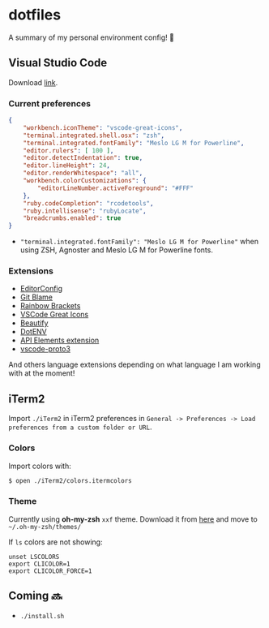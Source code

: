 # dotfiles
A summary of my personal environment config! :slightly_smiling_face:

## Visual Studio Code
Download [link](https://code.visualstudio.com/download).

### Current preferences
```json
{
    "workbench.iconTheme": "vscode-great-icons",
    "terminal.integrated.shell.osx": "zsh",
    "terminal.integrated.fontFamily": "Meslo LG M for Powerline",
    "editor.rulers": [ 100 ],
    "editor.detectIndentation": true,
    "editor.lineHeight": 24,
    "editor.renderWhitespace": "all",
    "workbench.colorCustomizations": {
        "editorLineNumber.activeForeground": "#FFF"
    },
    "ruby.codeCompletion": "rcodetools",
    "ruby.intellisense": "rubyLocate",
    "breadcrumbs.enabled": true
}
```
- `"terminal.integrated.fontFamily": "Meslo LG M for Powerline"` when using ZSH, Agnoster and Meslo LG M for Powerline fonts.

### Extensions
- [EditorConfig](https://github.com/editorconfig/editorconfig-vscode)
- [Git Blame](https://github.com/Sertion/vscode-gitblame)
- [Rainbow Brackets](https://marketplace.visualstudio.com/items?itemName=2gua.rainbow-brackets)
- [VSCode Great Icons](https://github.com/EmmanuelBeziat/vscode-great-icons)
- [Beautify](https://github.com/HookyQR/VSCodeBeautify)
- [DotENV](https://github.com/mikestead/vscode-dotenv)
- [API Elements extension](https://github.com/XVincentX/vscode-apielements)
- [vscode-proto3](https://marketplace.visualstudio.com/items?itemName=zxh404.vscode-proto3)

And others language extensions depending on what language I am working with at the moment!

## iTerm2
Import `./iTerm2` in iTerm2 preferences in `General -> Preferences -> Load preferences from a custom folder or URL`.

### Colors
Import colors with:
```sh
$ open ./iTerm2/colors.itermcolors
```

### Theme
Currently using **oh-my-zsh** `xxf` theme. Download it from [here](https://gist.github.com/xfanwu/18fd7c24360c68bab884) and move to `~/.oh-my-zsh/themes/`

If `ls` colors are not showing:
```
unset LSCOLORS
export CLICOLOR=1
export CLICOLOR_FORCE=1
```

## Coming :soon:
- `./install.sh`
